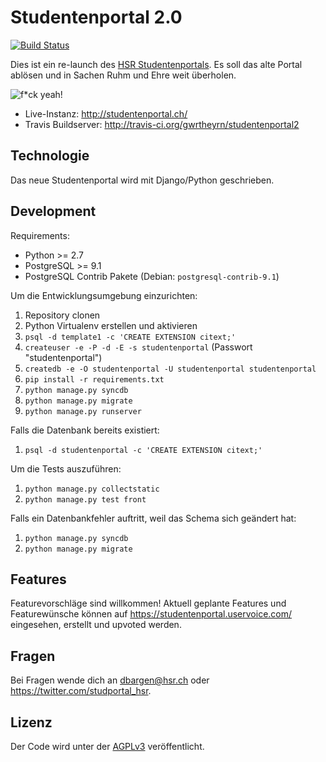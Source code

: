 Studentenportal 2.0
===================

[![Build Status](https://secure.travis-ci.org/gwrtheyrn/studentenportal2.png?branch=master)](http://travis-ci.org/gwrtheyrn/studentenportal2)

Dies ist ein re-launch des [HSR Studentenportals](http://studentenportal.ch).
Es soll das alte Portal ablösen und in Sachen Ruhm und Ehre weit überholen.

![f\*ck yeah!](http://s3.amazonaws.com/kym-assets/entries/icons/original/000/001/987/fyeah.jpg)

 * Live-Instanz: http://studentenportal.ch/
 * Travis Buildserver: http://travis-ci.org/gwrtheyrn/studentenportal2


Technologie
-----------

Das neue Studentenportal wird mit Django/Python geschrieben.


Development
-----------

Requirements:

 - Python >= 2.7
 - PostgreSQL >= 9.1
 - PostgreSQL Contrib Pakete (Debian: `postgresql-contrib-9.1`)


Um die Entwicklungsumgebung einzurichten:

 1. Repository clonen
 2. Python Virtualenv erstellen und aktivieren
 3. `psql -d template1 -c 'CREATE EXTENSION citext;'`
 4. `createuser -e -P -d -E -s studentenportal` (Passwort "studentenportal")
 5. `createdb -e -O studentenportal -U studentenportal studentenportal`
 6. `pip install -r requirements.txt`
 7. `python manage.py syncdb`
 8. `python manage.py migrate`
 9. `python manage.py runserver`


Falls die Datenbank bereits existiert:

 1. `psql -d studentenportal -c 'CREATE EXTENSION citext;'`


Um die Tests auszuführen:

 1. `python manage.py collectstatic`
 2. `python manage.py test front`


Falls ein Datenbankfehler auftritt, weil das Schema sich geändert hat:

 1. `python manage.py syncdb`
 2. `python manage.py migrate`


Features
--------

Featurevorschläge sind willkommen! Aktuell geplante Features und Featurewünsche
können auf https://studentenportal.uservoice.com/ eingesehen, erstellt und
upvoted werden.


Fragen
------

Bei Fragen wende dich an dbargen@hsr.ch oder https://twitter.com/studportal_hsr.


Lizenz
------

Der Code wird unter der [AGPLv3](http://www.gnu.org/licenses/agpl-3.0.html) veröffentlicht.
